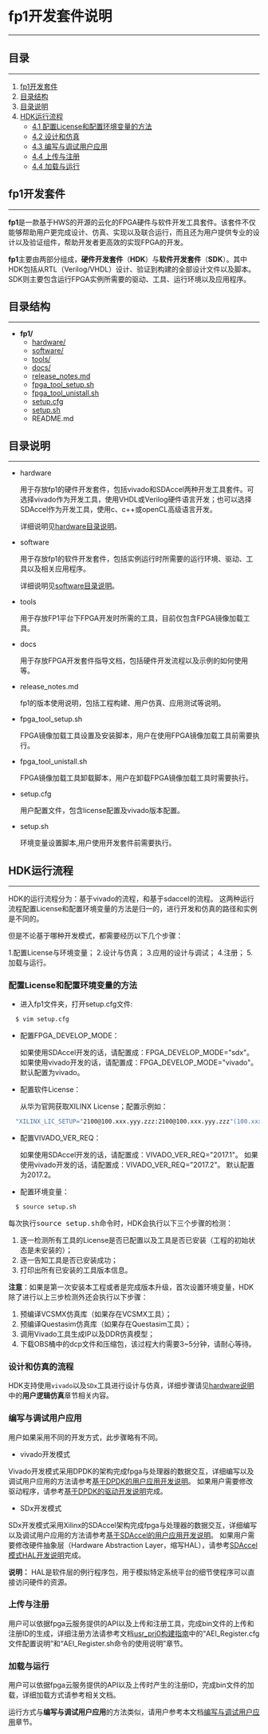 # fp1开发套件说明

---

## 目录
-------
1. [fp1开发套件](#sec-1)
2. [目录结构](#sec-2)
3. [目录说明](#sec-3)
4. [HDK运行流程](#sec-4)
   * [4.1 配置License和配置环境变量的方法](#sec-4-1)
   * [4.2 设计和仿真](#sec-4-2)
   * [4.3 编写与调试用户应用](#sec-4-3)
   * [4.4 上传与注册](#sec-4-4)
   * [4.4 加载与运行](#sec-4-5)

</div>

<a id="sec-1" name="sec-1"></a>
## fp1开发套件

---

**fp1**是一款基于HWS的开源的云化的FPGA硬件与软件开发工具套件。该套件不仅能够帮助用户更完成设计、仿真、实现以及联合运行，而且还为用户提供专业的设计以及验证组件，帮助开发者更高效的实现FPGA的开发。

**fp1**主要由两部分组成，**硬件开发套件**（**HDK**）与**软件开发套件**（**SDK**）。其中HDK包括从RTL（Verilog/VHDL）设计、验证到构建的全部设计文件以及脚本。SDK则主要包含运行FPGA实例所需要的驱动、工具、运行环境以及应用程序。

<a id="sec-2" name="sec-2"></a>

## 目录结构

---

- **fp1/**
  - [hardware/](#sec-3-1)
  - [software/](#sec-3-2)
  - [tools/](#sec-3-3)
  - [docs/](#sec-3-4)
  - [release_notes.md](#sec-3-5)
  - [fpga_tool_setup.sh](#sec-3-6)
  - [fpga_tool_unistall.sh](#sec-3-7)
  - [setup.cfg](#sec-3-8)
  - [setup.sh](#sec-3-9)
  - README.md

<a id="sec-3" name="sec-3"></a>

## 目录说明

---

<a id="sec-3-1" name="sec-3-1"></a>

- hardware

  用于存放fp1的硬件开发套件，包括vivado和SDAccel两种开发工具套件。可选择vivado作为开发工具，使用VHDL或Verilog硬件语言开发；也可以选择SDAccel作为开发工具，使用c、c++或openCL高级语言开发。

  详细说明见[hardware目录说明](./hardware/README.md)。

<a id="sec-3-2" name="sec-3-2"></a>

- software

  用于存放fp1的软件开发套件，包括实例运行时所需要的运行环境、驱动、工具以及相关应用程序。

  详细说明见[software目录说明](./software/README.md)。

<a id="sec-3-3" name="sec-3-3"></a>

- tools

  用于存放FP1平台下FPGA开发时所需的工具，目前仅包含FPGA镜像加载工具。

<a id="sec-3-4" name="sec-3-4"></a>

- docs

  用于存放FPGA开发套件指导文档，包括硬件开发流程以及示例的如何使用等。

<a id="sec-3-5" name="sec-3-5"></a>

- release_notes.md

  fp1的版本使用说明，包括工程构建、用户仿真、应用测试等说明。

<a id="sec-3-6" name="sec-3-6"></a>

- fpga_tool_setup.sh

  FPGA镜像加载工具设置及安装脚本，用户在使用FPGA镜像加载工具前需要执行。

<a id="sec-3-7" name="sec-3-7"></a>

- fpga_tool_unistall.sh

  FPGA镜像加载工具卸载脚本，用户在卸载FPGA镜像加载工具时需要执行。

<a id="sec-3-8" name="sec-3-8"></a>

- setup.cfg

  用户配置文件，包含license配置及vivado版本配置。

<a id="sec-3-9" name="sec-3-9"></a>

- setup.sh

  环境变量设置脚本,用户使用开发套件前需要执行。

<a id="sec-4" name="sec-4"></a>

## HDK运行流程

---

HDK的运行流程分为：基于vivado的流程，和基于sdaccel的流程。
这两种运行流程配置License和配置环境变量的方法是归一的，进行开发和仿真的路径和实例是不同的。

但是不论基于哪种开发模式，都需要经历以下几个步骤：

1.配置License与环境变量；
2.设计与仿真；
3.应用的设计与调试；
4.注册；
5.加载与运行。

<a id="sec-4-1" name="sec-4-1"></a>

###  配置License和配置环境变量的方法

- 进入fp1文件夹，打开setup.cfg文件:

```bash
  $ vim setup.cfg
```

- 配置FPGA_DEVELOP_MODE：

  如果使用SDAccel开发的话，请配置成：FPGA_DEVELOP_MODE="sdx"。
  如果使用vivado开发的话，请配置成：FPGA_DEVELOP_MODE="vivado"。
  默认配置为vivado。

- 配置软件License：

  从华为官网获取XILINX License；配置示例如：

```bash
  "XILINX_LIC_SETUP="2100@100.xxx.yyy.zzz:2100@100.xxx.yyy.zzz"(100.xxx.yyy.zzz表示license的ip地址).
```

- 配置VIVADO_VER_REQ：

  如果使用SDAccel开发的话，请配置成：VIVADO_VER_REQ="2017.1"。
  如果使用vivado开发的话，请配置成：VIVADO_VER_REQ="2017.2"。
  默认配置为2017.2。

- 配置环境变量：

```bash
  $ source setup.sh
```

每次执行<kbd>source setup.sh</kbd>命令时，HDK会执行以下三个步骤的检测：

1. 逐一检测所有工具的License是否已配置以及工具是否已安装（工程的初始状态是未安装的）；
2. 逐一告知工具是否已安装成功；
3. 打印出所有已安装的工具版本信息。

**注意**：如果是第一次安装本工程或者是完成版本升级，首次设置环境变量，HDK除了进行以上三步检测外还会执行以下步骤：

1. 预编译VCSMX仿真库（如果存在VCSMX工具）；
2. 预编译Questasim仿真库（如果存在Questasim工具）；
3. 调用Vivado工具生成IP以及DDR仿真模型；
4. 下载OBS桶中的dcp文件和压缩包，该过程大约需要3~5分钟，请耐心等待。

<a id="sec-4-2" name="sec-4-2"></a>

### 设计和仿真的流程

HDK支持使用`vivado`以及`SDx`工具进行设计与仿真，详细步骤请见[hardware说明](./hardware/README.md)中的**用户逻辑仿真**章节相关内容。

<a id="sec-4-3" name="sec-4-3"></a>

### 编写与调试用户应用

用户如果采用不同的开发方式，此步骤略有不同。

- vivado开发模式

Vivado开发模式采用DPDK的架构完成fpga与处理器的数据交互，详细编写以及调试用户应用的方法请参考[基于DPDK的用户应用开发说明](./software/app/dpdk_app/README.md)。
如果用户需要修改驱动程序，请参考[基于DPDK的驱动开发说明](./software/userspace/dpdk_src/README.md)完成。

- SDx开发模式

SDx开发模式采用Xilinx的SDAccel架构完成fpga与处理器的数据交互，详细编写以及调试用户应用的方法请参考[基于SDAccel的用户应用开发说明](./software/app/sdaccel_app/README.md)。
如果用户需要修改硬件抽象层（Hardware Abstraction Layer，缩写HAL），请参考[SDAccel模式HAL开发说明](./software/userspace/sdaccel/README.md)完成。

**说明：**
HAL是软件层的例行程序包，用于模拟特定系统平台的细节使程序可以直接访问硬件的资源。

<a id="sec-4-4" name="sec-4-4"></a>

### 上传与注册

用户可以依据fpga云服务提供的API以及上传和注册工具，完成bin文件的上传和注册ID的生成，详细注册方法请参考文档[usr_prj0构建指南](./hardware/vivado_design/user/usr_prj0/prj/README.md)中的“AEI_Register.cfg文件配置说明”和“AEI_Register.sh命令的使用说明”章节。

<a id="sec-4-5" name="sec-4-5"></a>

### 加载与运行

用户可以依据fpga云服务提供的API以及上传时产生的注册ID，完成bin文件的加载，详细加载方式请参考相关文档。

运行方式与**编写与调试用户应用**的方法类似，请用户参考本文档[编写与调试用户应用](#sec-4-3)章节。
